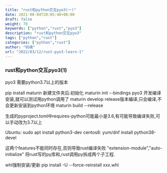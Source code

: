 ```yaml
---
title: "rust和python交互pyo3(一)"
date: 2021-08-04T20:05:48+08:00
draft: false
weight: 70
keywords: ["python","rust","pyo3"]
description: "rust和python交互pyo3"
tags: ["python","rust"]
categories: ["python","rust"]
author: "码魂"
url: "2022/03/12/rust-pyo3-learn-1"
---
```


### rust和python交互pyo3(1)

pyo3 需要python3.7以上的版本

pip install maturin
新建文件夹后:初始化
maturin init --bindings pyo3
开发编译安装,就可以测试用python调用了
maturin develop
release版本编译,只会编译,不会更新安装到python环境
maturin build --release

生成的pyproject.toml中requires-python可能最小是3.6,有可能导致编译失败,可以手动改为3.7以上


Ubuntu:
sudo apt install python3-dev
centos8:
yum/dnf install python38-devel


这两个features不能同时存在,否则导致rust编译失败
"extension-module","auto-initialize"
将rust写的py库和,rust调用py拆成两个子工程.


whl强制安装/更新
pip install -U --force-reinstall  xxx.whl
